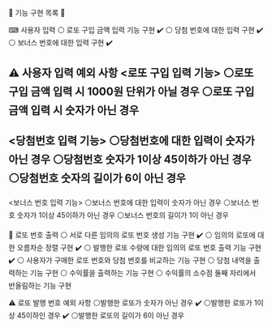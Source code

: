 🎱 기능 구현 목록 🎱

⌨ 사용자 입력
⚪ 로또 구입 금액 입력 기능 구현 ✔️
⚪ 당첨 번호에 대한 입력 구현 ✔️
⚪ 보너스 번호에 대한 입력 구현 ✔️

⚠ 사용자 입력 예외 사항
<로또 구입 입력 기능>
⚪로또 구입 금액 입력 시 1000원 단위가 아닐 경우
⚪로또 구입 금액 입력 시 숫자가 아닌 경우
-----------------------------------------------
<당첨번호 입력 기능>
⚪당첨번호에 대한 입력이 숫자가 아닌 경우
⚪당첨번호 숫자가 1이상 45이하가 아닌 경우
⚪당첨번호 숫자의 길이가 6이 아닌 경우
-----------------------------------------------
<보너스 번호 입력 기능>
⚪보너스 번호에 대한 입력이 숫자가 아닌 경우
⚪보너스 번호 숫자가 1이상 45이하가 아닌 경우
⚪보너스 번호의 길이가 1이 아닌 경우

🔢 로또 번호 출력
⚪ 서로 다른 임의의 로또 번호 생성 기능 구현 ✔️
⚪ 임의의 로또에 대한 오름차순 정렬 구현 ✔️
⚪ 발행한 로또 수량에 대한 임의의 로또 번호 출력 기능 구현 ✔️
⚪ 사용자가 구매한 로또 번호와 당첨 번호를 비교하는 기능 구현
⚪ 당첨 내역을 출력하는 기능 구현
⚪ 수익률을 출력하는 기능 구현
⚪ 수익률의 소수점 둘째 자리에서 반올림하는 기능 구현

⚠ 로또 발행 번호 예외 사항
⚪발행한 로또가 숫자가 아닌 경우 ✔️
⚪발행한 로또가 1이상 45이하인 경우 ✔️
⚪발행한 로또의 길이가 6이 아닌 경우